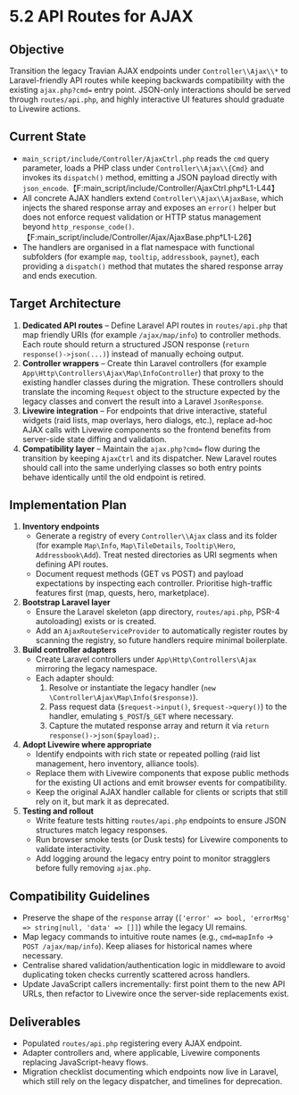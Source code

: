 # 5.2 API Routes for AJAX

## Objective
Transition the legacy Travian AJAX endpoints under `Controller\\Ajax\\*` to Laravel-friendly API routes while keeping backwards compatibility with the existing `ajax.php?cmd=` entry point. JSON-only interactions should be served through `routes/api.php`, and highly interactive UI features should graduate to Livewire actions.

## Current State
- `main_script/include/Controller/AjaxCtrl.php` reads the `cmd` query parameter, loads a PHP class under `Controller\\Ajax\\{Cmd}` and invokes its `dispatch()` method, emitting a JSON payload directly with `json_encode`.【F:main_script/include/Controller/AjaxCtrl.php†L1-L44】
- All concrete AJAX handlers extend `Controller\\Ajax\\AjaxBase`, which injects the shared response array and exposes an `error()` helper but does not enforce request validation or HTTP status management beyond `http_response_code()`.【F:main_script/include/Controller/Ajax/AjaxBase.php†L1-L26】
- The handlers are organised in a flat namespace with functional subfolders (for example `map`, `tooltip`, `addressbook`, `paynet`), each providing a `dispatch()` method that mutates the shared response array and ends execution.

## Target Architecture
1. **Dedicated API routes** – Define Laravel API routes in `routes/api.php` that map friendly URIs (for example `/ajax/map/info`) to controller methods. Each route should return a structured JSON response (`return response()->json(...)`) instead of manually echoing output.
2. **Controller wrappers** – Create thin Laravel controllers (for example `App\Http\Controllers\Ajax\Map\InfoController`) that proxy to the existing handler classes during the migration. These controllers should translate the incoming `Request` object to the structure expected by the legacy classes and convert the result into a Laravel `JsonResponse`.
3. **Livewire integration** – For endpoints that drive interactive, stateful widgets (raid lists, map overlays, hero dialogs, etc.), replace ad-hoc AJAX calls with Livewire components so the frontend benefits from server-side state diffing and validation.
4. **Compatibility layer** – Maintain the `ajax.php?cmd=` flow during the transition by keeping `AjaxCtrl` and its dispatcher. New Laravel routes should call into the same underlying classes so both entry points behave identically until the old endpoint is retired.

## Implementation Plan
1. **Inventory endpoints**
   - Generate a registry of every `Controller\\Ajax` class and its folder (for example `Map\Info`, `Map\TileDetails`, `Tooltip\Hero`, `Addressbook\Add`). Treat nested directories as URI segments when defining API routes.
   - Document request methods (GET vs POST) and payload expectations by inspecting each controller. Prioritise high-traffic features first (map, quests, hero, marketplace).
2. **Bootstrap Laravel layer**
   - Ensure the Laravel skeleton (app directory, `routes/api.php`, PSR-4 autoloading) exists or is created.
   - Add an `AjaxRouteServiceProvider` to automatically register routes by scanning the registry, so future handlers require minimal boilerplate.
3. **Build controller adapters**
   - Create Laravel controllers under `App\Http\Controllers\Ajax` mirroring the legacy namespace.
   - Each adapter should:
     1. Resolve or instantiate the legacy handler (`new \Controller\Ajax\Map\Info($response)`).
     2. Pass request data (`$request->input()`, `$request->query()`) to the handler, emulating `$_POST`/`$_GET` where necessary.
     3. Capture the mutated response array and return it via `return response()->json($payload);`.
4. **Adopt Livewire where appropriate**
   - Identify endpoints with rich state or repeated polling (raid list management, hero inventory, alliance tools).
   - Replace them with Livewire components that expose public methods for the existing UI actions and emit browser events for compatibility.
   - Keep the original AJAX handler callable for clients or scripts that still rely on it, but mark it as deprecated.
5. **Testing and rollout**
   - Write feature tests hitting `routes/api.php` endpoints to ensure JSON structures match legacy responses.
   - Run browser smoke tests (or Dusk tests) for Livewire components to validate interactivity.
   - Add logging around the legacy entry point to monitor stragglers before fully removing `ajax.php`.

## Compatibility Guidelines
- Preserve the shape of the `response` array (`['error' => bool, 'errorMsg' => string|null, 'data' => []]`) while the legacy UI remains.
- Map legacy commands to intuitive route names (e.g., `cmd=mapInfo` → `POST /ajax/map/info`). Keep aliases for historical names where necessary.
- Centralise shared validation/authentication logic in middleware to avoid duplicating token checks currently scattered across handlers.
- Update JavaScript callers incrementally: first point them to the new API URLs, then refactor to Livewire once the server-side replacements exist.

## Deliverables
- Populated `routes/api.php` registering every AJAX endpoint.
- Adapter controllers and, where applicable, Livewire components replacing JavaScript-heavy flows.
- Migration checklist documenting which endpoints now live in Laravel, which still rely on the legacy dispatcher, and timelines for deprecation.
